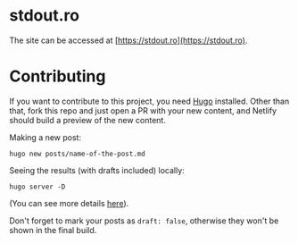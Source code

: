 # stdout.ro

The site can be accessed at [https://stdout.ro](https://stdout.ro).

# Contributing

If you want to contribute to this project, you need [Hugo](https://gohugo.io/) installed.
Other than that, fork this repo and just open a PR with your new content, and Netlify should
build a preview of the new content.

Making a new post:

```
hugo new posts/name-of-the-post.md
```

Seeing the results (with drafts included) locally:

```
hugo server -D
```

(You can see more details [here](https://gohugo.io/getting-started/quick-start/)).

Don't forget to mark your posts as `draft: false`, otherwise they won't be shown in the final build.
